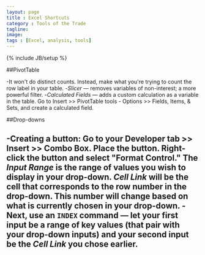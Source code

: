 ```yaml
---
layout: page
title : Excel Shortcuts
category : Tools of the Trade
tagline: 
image: 
tags : [Excel, analysis, tools]
---
```

{% include JB/setup %}

##PivotTable

-It won't do distinct counts. Instead, make what you're trying to count the row label in your table.
-*Slicer* &#8212; removes variables of non-interest; a more powerful filter.
-*Calculated Fields* &#8212; adds a custom calculation as a variable in the table. Go to Insert >> PivotTable tools - Options >> Fields, Items, &amp; Sets, and create a calculated field.

##Drop-downs

-**Creating a button**: Go to your Developer tab >> Insert >> Combo Box. Place the button. Right-click the button and select "Format Control." The *Input Range* is the range of values you wish to display in your drop-down. *Cell Link* will be the cell that corresponds to the row number in the drop-down. This number will change based on what is currently chosen in your drop-down. 
-Next, use an `INDEX` command &#8212; let your first input be a range of key values (that pair with your drop-down inputs) and your second input be the *Cell Link* you chose earlier.
-
